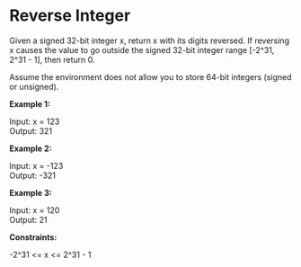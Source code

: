 # Reverse Integer

Given a signed 32-bit integer x, return x with its digits reversed. If reversing x causes the value to go outside the signed 32-bit integer range [-2^31, 2^31 - 1], then return 0.

Assume the environment does not allow you to store 64-bit integers (signed or unsigned).



**Example 1:**

Input: x = 123  
Output: 321

**Example 2:**

Input: x = -123  
Output: -321

**Example 3:**

Input: x = 120  
Output: 21


**Constraints:**

-2^31 <= x <= 2^31 - 1
